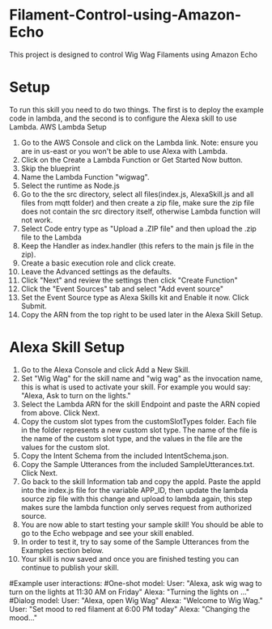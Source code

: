 # Filament-Control-using-Amazon-Echo
This project is designed to control Wig Wag Filaments using Amazon Echo

# Setup
To run this skill you need to do two things. The first is to deploy the example code in lambda, and the second is to configure the Alexa skill to use Lambda.
AWS Lambda Setup
1.	Go to the AWS Console and click on the Lambda link. Note: ensure you are in us-east or you won't be able to use Alexa with Lambda.
2.	Click on the Create a Lambda Function or Get Started Now button.
3.	Skip the blueprint
4.	Name the Lambda Function "wigwag".
5.	Select the runtime as Node.js
6.	Go to the the src directory, select all files(index.js, AlexaSkill.js and all files from mqtt folder) and then create a zip file, make sure the zip file does not contain the src directory itself, otherwise Lambda function will not work.
7.	Select Code entry type as "Upload a .ZIP file" and then upload the .zip file to the Lambda
8.	Keep the Handler as index.handler (this refers to the main js file in the zip).
9.	Create a basic execution role and click create.
10.	Leave the Advanced settings as the defaults.
11.	Click "Next" and review the settings then click "Create Function"
12.	Click the "Event Sources" tab and select "Add event source"
13.	Set the Event Source type as Alexa Skills kit and Enable it now. Click Submit.
14.	Copy the ARN from the top right to be used later in the Alexa Skill Setup.

# Alexa Skill Setup
1.	Go to the Alexa Console and click Add a New Skill.
2.	Set "Wig Wag" for the skill name and "wig wag" as the invocation name, this is what is used to activate your skill. For example you would say: "Alexa, Ask to turn on the lights."
3.	Select the Lambda ARN for the skill Endpoint and paste the ARN copied from above. Click Next.
4.	Copy the custom slot types from the customSlotTypes folder. Each file in the folder represents a new custom slot type. The name of the file is the name of the custom slot type, and the values in the file are the values for the custom slot.
5.	Copy the Intent Schema from the included IntentSchema.json.
6.	Copy the Sample Utterances from the included SampleUtterances.txt. Click Next.
7.	Go back to the skill Information tab and copy the appId. Paste the appId into the index.js file for the variable APP_ID, then update the lambda source zip file with this change and upload to lambda again, this step makes sure the lambda function only serves request from authorized source.
8.	You are now able to start testing your sample skill! You should be able to go to the Echo webpage and see your skill enabled.
9.	In order to test it, try to say some of the Sample Utterances from the Examples section below.
10.	Your skill is now saved and once you are finished testing you can continue to publish your skill.

#Example user interactions:
#One-shot model:
User:  "Alexa, ask wig wag to turn on the lights at 11:30 AM on Friday"
Alexa: "Turning the lights on ..."
#Dialog model:
User:  "Alexa, open Wig Wag"
Alexa: "Welcome to Wig Wag."
User:  "Set mood to red filament at 6:00 PM today"
Alexa: "Changing the mood..."

